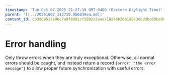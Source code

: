 ```yaml
---
timestamp: 'Tue Oct 07 2025 21:27:19 GMT-0400 (Eastern Daylight Time)'
parent: '[[../20251007_212719.9b6039ea.md]]'
content_id: db39d9517e9bc7a9f0091cf2802a5aaa710248b26a19043ebddbc00ba067bc70
---
```


# Error handling

Only throw errors when they are truly exceptional. Otherwise, all normal errors should be caught, and instead return a record `{error: "the error message"}` to allow proper future synchronization with useful errors.

